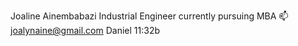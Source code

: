 Joaline Ainembabazi
Industrial Engineer 
 currently pursuing MBA
 📫 joalynaine@gmail.com
      Daniel 11:32b
<!---
Joalynaine/Joalynaine is a ✨ special ✨ repository because its `README.md` (this file) appears on your GitHub profile.
You can click the Preview link to take a look at your changes.
--->
